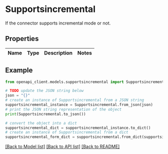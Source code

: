 # Supportsincremental

If the connector supports incremental mode or not.

## Properties

Name | Type | Description | Notes
------------ | ------------- | ------------- | -------------

## Example

```python
from openapi_client.models.supportsincremental import Supportsincremental

# TODO update the JSON string below
json = "{}"
# create an instance of Supportsincremental from a JSON string
supportsincremental_instance = Supportsincremental.from_json(json)
# print the JSON string representation of the object
print(Supportsincremental.to_json())

# convert the object into a dict
supportsincremental_dict = supportsincremental_instance.to_dict()
# create an instance of Supportsincremental from a dict
supportsincremental_form_dict = supportsincremental.from_dict(supportsincremental_dict)
```
[[Back to Model list]](../README.md#documentation-for-models) [[Back to API list]](../README.md#documentation-for-api-endpoints) [[Back to README]](../README.md)



